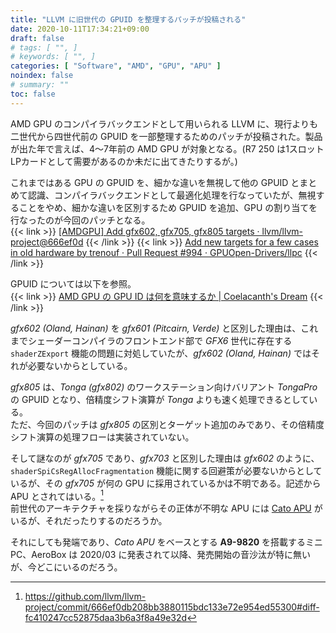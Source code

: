 ```yaml
---
title: "LLVM に旧世代の GPUID を整理するパッチが投稿される"
date: 2020-10-11T17:34:21+09:00
draft: false
# tags: [ "", ]
# keywords: [ "", ]
categories: [ "Software", "AMD", "GPU", "APU" ]
noindex: false
# summary: ""
toc: false
---
```


AMD GPU のコンパイラバックエンドとして用いられる LLVM に、現行よりも二世代から四世代前の GPUID を一部整理するためのパッチが投稿された。製品が出た年で言えば、4〜7年前の AMD GPU が対象となる。(R7 250 は1スロットLPカードとして需要があるのか未だに出てきたりするが。)  

これまではある GPU の GPUID を、細かな違いを無視して他の GPUID とまとめて認識、コンパイラバックエンドとして最適化処理を行なっていたが、無視することをやめ、細かな違いを区別するため GPUID を追加、GPU の割り当てを行なったのが今回のパッチとなる。  
{{< link >}} [[AMDGPU] Add gfx602, gfx705, gfx805 targets · llvm/llvm-project@666ef0d](https://github.com/llvm/llvm-project/commit/666ef0db208bb3880115bdc133e72e954ed55300) {{< /link >}}
{{< link >}} [Add new targets for a few cases in old hardware by trenouf · Pull Request #994 · GPUOpen-Drivers/llpc](https://github.com/GPUOpen-Drivers/llpc/pull/994) {{< /link >}}

GPUID については以下を参照。  
{{< link >}} [AMD GPU の GPU ID は何を意味するか | Coelacanth's Dream](/posts/2020/06/22/amdgpu-gpuid-mean/) {{< /link >}}

*gfx602 (Oland, Hainan)* を *gfx601 (Pitcairn, Verde)* と区別した理由は、これまでシェーダーコンパイラのフロントエンド部で *GFX6* 世代に存在する `shaderZExport` 機能の問題に対処していたが、*gfx602 (Oland, Hainan)* ではそれが必要ないからとしている。  

*gfx805* は、*Tonga (gfx802)* のワークステーション向けバリアント *TongaPro* の GPUID となり、倍精度シフト演算が *Tonga* よりも速く処理できるとしている。  
ただ、今回のパッチは *gfx805* の区別とターゲット追加のみであり、その倍精度シフト演算の処理フローは実装されていない。  

そして謎なのが *gfx705* であり、*gfx703* と区別した理由は *gfx602* のように、`shaderSpiCsRegAllocFragmentation` 機能に関する回避策が必要ないからとしているが、その *gfx705* が何の GPU に採用されているかは不明である。記述から APU とされてはいる。[^gfx705-unknown]  
前世代のアーキテクチャを採りながらその正体が不明な APU には [Cato APU](/tags/cato) がいるが、それだったりするのだろうか。  

それにしても発端であり、*Cato APU* をベースとする **A9-9820** を搭載するミニPC、AeroBox は 2020/03 に発表されて以降、発売開始の音沙汰が特に無いが、今どこにいるのだろう。  

[^gfx705-unknown]: <https://github.com/llvm/llvm-project/commit/666ef0db208bb3880115bdc133e72e954ed55300#diff-fc410247cc52875daa3b6a3f8a49e32d>
